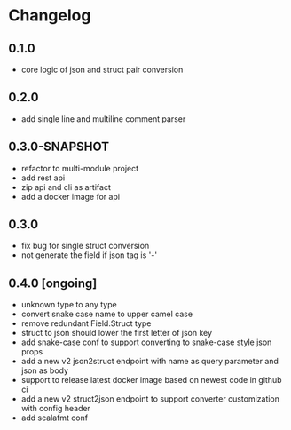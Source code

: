 # Changelog

## 0.1.0
* core logic of json and struct pair conversion

## 0.2.0
* add single line and multiline comment parser

## 0.3.0-SNAPSHOT
* refactor to multi-module project
* add rest api
* zip api and cli as artifact
* add a docker image for api

## 0.3.0
* fix bug for single struct conversion
* not generate the field if json tag is '-'

## 0.4.0 [ongoing]
* unknown type to any type
* convert snake case name to upper camel case
* remove redundant Field.Struct type
* struct to json should lower the first letter of json key
* add snake-case conf to support converting to snake-case style json props
* add a new v2 json2struct endpoint with name as query parameter and json as body
* support to release latest docker image based on newest code in github ci
* add a new v2 struct2json endpoint to support converter customization with config header
* add scalafmt conf